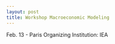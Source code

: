 ```yaml
---
layout: post
title: Workshop Macroeconomic Modeling
---
```


Feb. 13 - Paris 
Organizing Institution: IEA